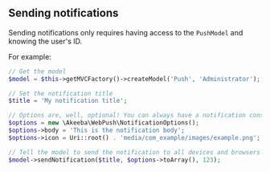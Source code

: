 ## Sending notifications

Sending notifications only requires having access to the `PushModel` and knowing the user's ID.

For example:

```php
// Get the model
$model = $this->getMVCFactory()->createModel('Push', 'Administrator');

// Set the notification title
$title = 'My notification title';

// Options are, well, optional! You can always have a notification consisting of just a title.
$options = new \Akeeba\WebPush\NotificationOptions();
$options->body = 'This is the notification body';
$options->icon = Uri::root() . 'media/com_example/images/example.png';

// Tell the model to send the notification to all devices and browsers subscribed by the user with user ID 123
$model->sendNotification($title, $options->toArray(), 123);
```
